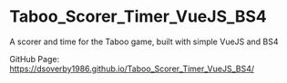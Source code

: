 # Taboo_Scorer_Timer_VueJS_BS4
A scorer and time for the Taboo game, built with simple VueJS and BS4

GitHub Page: https://dsoverby1986.github.io/Taboo_Scorer_Timer_VueJS_BS4/
